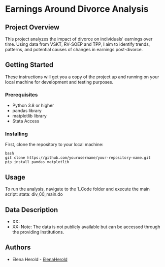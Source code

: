 # Earnings Around Divorce Analysis

## Project Overview

This project analyzes the impact of divorce on individuals' earnings over time. Using data from VSKT, RV-SOEP and TPP, I aim to identify trends, patterns, and potential causes of changes in earnings post-divorce.

## Getting Started

These instructions will get you a copy of the project up and running on your local machine for development and testing purposes.

### Prerequisites

- Python 3.8 or higher
- pandas library
- matplotlib library
- Stata Access

### Installing

First, clone the repository to your local machine:
```
bash
git clone https://github.com/yourusername/your-repository-name.git
pip install pandas matplotlib
```

## Usage

To run the analysis, navigate to the 1_Code folder and execute the main script:
stata: div_00_main.do

## Data Description
- XX:
- XX:
Note: The data is not publicly available but can be accessed through the providing Institutions.

## Authors

- Elena Herold - [ElenaHerold](https://github.com/ElenaHerold)
